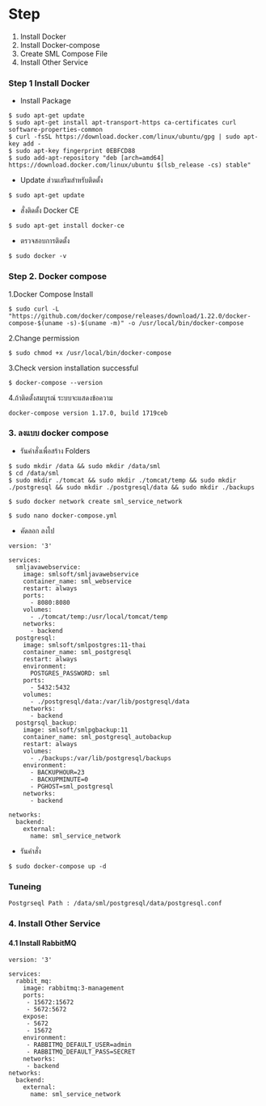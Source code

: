 # Step
1. Install Docker
2. Install Docker-compose
3. Create SML Compose File
4. Install Other Service

### Step 1 Install Docker

- Install Package 

```
$ sudo apt-get update
$ sudo apt-get install apt-transport-https ca-certificates curl software-properties-common
$ curl -fsSL https://download.docker.com/linux/ubuntu/gpg | sudo apt-key add -
$ sudo apt-key fingerprint 0EBFCD88
$ sudo add-apt-repository "deb [arch=amd64] https://download.docker.com/linux/ubuntu $(lsb_release -cs) stable"
```

- Update ส่วนเสริมสำหรับติดตั้ง

```
$ sudo apt-get update
```

- สั่งติดตั้ง Docker CE

```
$ sudo apt-get install docker-ce
```

- ตรวจสอบการติดตั้ง

```
$ sudo docker -v
```

### Step 2. Docker compose

1.Docker Compose Install

```
$ sudo curl -L "https://github.com/docker/compose/releases/download/1.22.0/docker-compose-$(uname -s)-$(uname -m)" -o /usr/local/bin/docker-compose
```

2.Change permission

```
$ sudo chmod +x /usr/local/bin/docker-compose
```

3.Check version installation successful

```
$ docker-compose --version
```

4.ถ้าติดตั้งสมบูรณ์ ระบบจะแสดงข้อความ
```
docker-compose version 1.17.0, build 1719ceb
```

### 3.  ลงแบบ docker compose

- รันคำสั่งเพื่อสร้าง Folders

```
$ sudo mkdir /data && sudo mkdir /data/sml
$ cd /data/sml
$ sudo mkdir ./tomcat && sudo mkdir ./tomcat/temp && sudo mkdir ./postgresql && sudo mkdir ./postgresql/data && sudo mkdir ./backups

$ sudo docker network create sml_service_network

$ sudo nano docker-compose.yml

```
- คัดลอก ลงไป

```
version: '3'

services:
  smljavawebservice:
    image: smlsoft/smljavawebservice
    container_name: sml_webservice
    restart: always
    ports:
      - 8080:8080
    volumes:
      - ./tomcat/temp:/usr/local/tomcat/temp
    networks:
      - backend
  postgresql:
    image: smlsoft/smlpostgres:11-thai
    container_name: sml_postgresql
    restart: always
    environment:
      POSTGRES_PASSWORD: sml
    ports:
      - 5432:5432
    volumes:
      - ./postgresql/data:/var/lib/postgresql/data
    networks:
      - backend
  postgrsql_backup:
    image: smlsoft/smlpgbackup:11
    container_name: sml_postgresql_autobackup
    restart: always
    volumes:
      - ./backups:/var/lib/postgresql/backups
    environment:
      - BACKUPHOUR=23
      - BACKUPMINUTE=0
      - PGHOST=sml_postgresql
    networks:
      - backend
      
networks:
  backend:
    external:
      name: sml_service_network

```

- รันคำสั่ง

```
$ sudo docker-compose up -d
```


### Tuneing
`Postgrseql Path : /data/sml/postgresql/data/postgresql.conf`

### 4. Install Other Service

#### 4.1 Install RabbitMQ

```
version: '3'

services: 
  rabbit_mq:
    image: rabbitmq:3-management
    ports:
     - 15672:15672
     - 5672:5672
    expose:
     - 5672
     - 15672
    environment:
     - RABBITMQ_DEFAULT_USER=admin
     - RABBITMQ_DEFAULT_PASS=SECRET
    networks:
     - backend
networks:
  backend:
    external:
      name: sml_service_network
```
